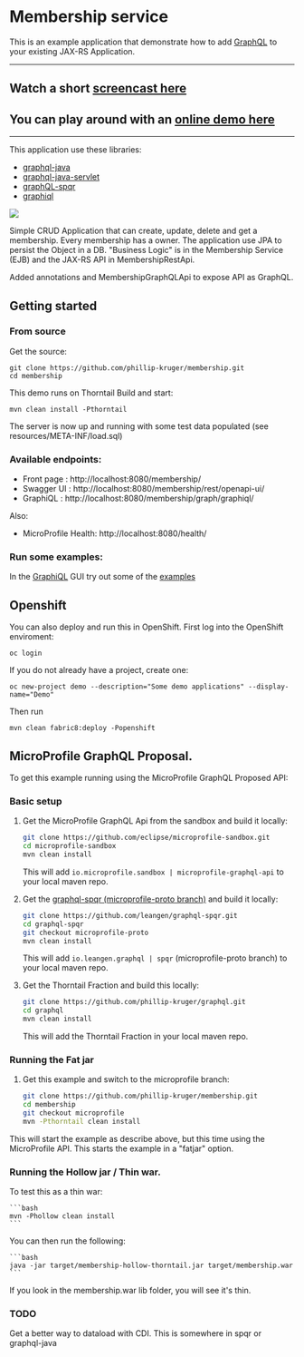 # Membership service

This is an example application that demonstrate how to add [GraphQL](http://facebook.github.io/graphql) to your existing JAX-RS Application.

***
## Watch a short [screencast here](http://bit.ly/gql-screencast)
## You can play around with an [online demo here](http://bit.ly/gql-demonstration)
***

This application use these libraries:

* [graphql-java](https://github.com/graphql-java/graphql-java)
* [graphql-java-servlet](https://github.com/graphql-java/graphql-java-servlet)
* [graphQL-spqr](https://github.com/leangen/GraphQL-SPQR)
* [graphiql](https://github.com/graphql/graphiql)


![](https://raw.githubusercontent.com/phillip-kruger/membership/master/membership.png)

Simple CRUD Application that can create, update, delete and get a membership. Every membership has a owner. The application use JPA to persist the Object in a DB.
"Business Logic" is in the Membership Service (EJB) and the JAX-RS API in MembershipRestApi.

Added annotations and MembershipGraphQLApi to expose API as GraphQL.

## Getting started

### From source

Get the source:

    git clone https://github.com/phillip-kruger/membership.git
    cd membership

This demo runs on Thorntail
Build and start:

    mvn clean install -Pthorntail

The server is now up and running with some test data populated (see resources/META-INF/load.sql)

### Available endpoints:

* Front page : http://localhost:8080/membership/
* Swagger UI : http://localhost:8080/membership/rest/openapi-ui/
* GraphiQL   : http://localhost:8080/membership/graph/graphiql/

Also:

* MicroProfile Health: http://localhost:8080/health/

### Run some examples:

In the [GraphiQL](http://localhost:8080/membership/graph/graphiql/) GUI try out some of the [examples](EXAMPLE.md)

## Openshift

You can also deploy and run this in OpenShift.
First log into the OpenShift enviroment:

    oc login
    
If you do not already have a project, create one:

    oc new-project demo --description="Some demo applications" --display-name="Demo"

Then run 

    mvn clean fabric8:deploy -Popenshift


## MicroProfile GraphQL Proposal.

To get this example running using the MicroProfile GraphQL Proposed API:

### Basic setup

1. Get the MicroProfile GraphQL Api from the sandbox and build it locally:

    ```bash
    git clone https://github.com/eclipse/microprofile-sandbox.git
    cd microprofile-sandbox
    mvn clean install
    ```
    This will add ```io.microprofile.sandbox | microprofile-graphql-api``` to your local maven repo.

1. Get the [graphql-spqr (microprofile-proto branch)](https://github.com/leangen/graphql-spqr/tree/microprofile-proto) and build it locally:

    ```bash
    git clone https://github.com/leangen/graphql-spqr.git
    cd graphql-spqr
    git checkout microprofile-proto
    mvn clean install
    ```
    This will add ```io.leangen.graphql | spqr``` (microprofile-proto branch) to your local maven repo.

1. Get the Thorntail Fraction and build this locally:

    ```bash
    git clone https://github.com/phillip-kruger/graphql.git
    cd graphql
    mvn clean install
    ```
    
    This will add the Thorntail Fraction in your local maven repo.

### Running the Fat jar

1. Get this example and switch to the microprofile branch:

    ```bash
    git clone https://github.com/phillip-kruger/membership.git
    cd membership
    git checkout microprofile
    mvn -Pthorntail clean install
    ```

This will start the example as describe above, but this time using the MicroProfile API. This starts the example in a "fatjar" option.

### Running the Hollow jar / Thin war.

To test this as a thin war:

    ```bash
    mvn -Phollow clean install
    ```

You can then run the following:

    ```bash
    java -jar target/membership-hollow-thorntail.jar target/membership.war
    ```

If you look in the membership.war lib folder, you will see it's thin.

### TODO

Get a better way to dataload with CDI. This is somewhere in spqr or graphql-java
